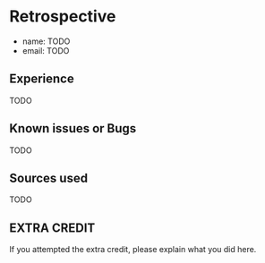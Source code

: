 # Retrospective

- name: TODO
- email: TODO

## Experience

TODO

## Known issues or Bugs

TODO

## Sources used

TODO

## EXTRA CREDIT

If you attempted the extra credit, please explain what you did here.
